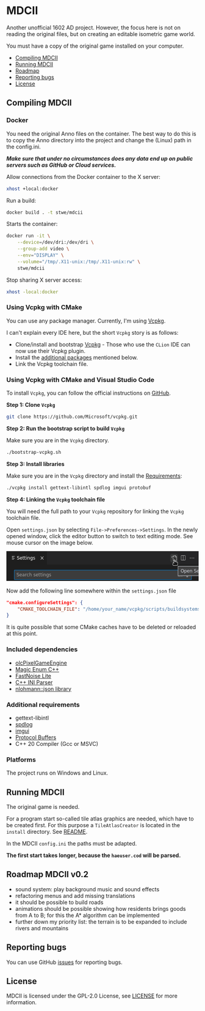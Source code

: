 # MDCII

Another unofficial 1602 AD project. However, the focus here is not on reading the original files, but on creating an editable
isometric game world.

You must have a copy of the original game installed on your computer.

* [Compiling MDCII](#compiling-mdcii)
* [Running MDCII](#running-mdcii)
* [Roadmap](#roadmap-mdcii-v02)
* [Reporting bugs](#reporting-bugs)
* [License](#license)

## Compiling MDCII

### Docker

You need the original Anno files on the container. The best way to do this is to copy the Anno directory into the
project and change the (Linux) path in the config.ini.

***Make sure that under no circumstances does any data end up on public servers such as GitHub or Cloud services.***

Allow connections from the Docker container to the X server:

```bash
xhost +local:docker
```

Run a build:

```bash
docker build . -t stwe/mdcii
```

Starts the container:

```bash
docker run -it \
    --device=/dev/dri:/dev/dri \
    --group-add video \
    --env="DISPLAY" \
    --volume="/tmp/.X11-unix:/tmp/.X11-unix:rw" \
    stwe/mdcii
```

Stop sharing X server access:

```bash
xhost -local:docker
```

### Using Vcpkg with CMake

You can use any package manager. Currently, I'm using [Vcpkg](https://vcpkg.io/en/).

I can't explain every IDE here, but the short `Vcpkg` story is as follows:
- Clone/install and bootstrap [Vcpkg](https://github.com/Microsoft/vcpkg#getting-started) - Those who use the `CLion`
  IDE can now use their Vcpkg plugin.
- Install the [additional packages](#additional-requirements) mentioned below.
- Link the Vcpkg toolchain file.

### Using Vcpkg with CMake and Visual Studio Code

To install `Vcpkg`, you can follow the official instructions on [GitHub](https://github.com/Microsoft/vcpkg#getting-started).

**Step 1: Clone `Vcpkg`**

```bash
git clone https://github.com/Microsoft/vcpkg.git
```

**Step 2: Run the bootstrap script to build `Vcpkg`**

Make sure you are in the `Vcpkg` directory.
```bash
./bootstrap-vcpkg.sh
```

**Step 3: Install libraries**

Make sure you are in the `Vcpkg` directory and install the [Requirements](#additional-requirements):
```bash
./vcpkg install gettext-libintl spdlog imgui protobuf
```

**Step 4: Linking the `Vcpkg` toolchain file**

You will need the full path to your `Vcpkg` repository for linking the `Vcpkg` toolchain file.

Open `settings.json` by selecting `File->Preferences->Settings`.
In the newly opened window, click the editor button to switch to text editing mode. See mouse cursor on the image below.

<img src="https://github.com/stwe/MDCII/blob/main/resources/doc/VsSettings.png" width="555" height="78" alt="" />

Now add the following line somewhere within the `settings.json` file

``` json
"cmake.configureSettings": {
    "CMAKE_TOOLCHAIN_FILE": "/home/your_name/vcpkg/scripts/buildsystems/vcpkg.cmake"
}
```

It is quite possible that some CMake caches have to be deleted or reloaded at this point.

### Included dependencies

* [olcPixelGameEngine](https://github.com/OneLoneCoder/olcPixelGameEngine)
* [Magic Enum C++](https://github.com/Neargye/magic_enum)
* [FastNoise Lite](https://github.com/Auburn/FastNoiseLite)
* [C++ INI Parser](https://github.com/SSARCandy/ini-cpp)
* [nlohmann::json library](https://github.com/nlohmann/json)

### Additional requirements

* gettext-libintl
* [spdlog](https://github.com/gabime/spdlog)
* [imgui](https://github.com/ocornut/imgui)
* [Protocol Buffers](https://github.com/protocolbuffers/protobuf)
* C++ 20 Compiler (Gcc or MSVC)

### Platforms

The project runs on Windows and Linux.

## Running MDCII

The original game is needed.

For a program start so-called tile atlas graphics are needed, which have to be created first. For this purpose a
`TileAtlasCreator` is located in the `install` directory. See [README](https://github.com/stwe/MDCII/blob/main/install/TileAtlasCreator/README.md).

In the MDCII `config.ini` the paths must be adapted.

**The first start takes longer, because the `haeuser.cod` will be parsed.**

## Roadmap MDCII v0.2

* sound system: play background music and sound effects
* refactoring menus and add missing translations
* it should be possible to build roads
* animations should be possible showing how residents brings goods from A to B; for this the A* algorithm can be implemented
* further down my priority list: the terrain is to be expanded to include rivers and mountains

## Reporting bugs

You can use GitHub [issues](https://github.com/stwe/MDCII/issues) for reporting bugs.

## License

MDCII is licensed under the GPL-2.0 License, see [LICENSE](https://github.com/stwe/MDCII/blob/main/LICENSE) for more information.
